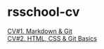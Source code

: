 # rsschool-cv
[CV#1. Markdown & Git](https://fynnriel.github.io/rsschool-cv/cv "file cv.md")  
[CV#2. HTML, CSS & Git Basics](https://fynnriel.github.io/rsschool-cv/ "html & css added")